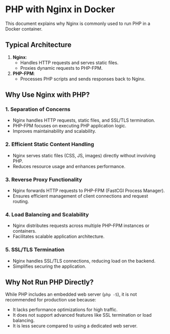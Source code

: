 # PHP with Nginx in Docker

This document explains why Nginx is commonly used to run PHP in a Docker container.

## Typical Architecture

1. **Nginx**:
   - Handles HTTP requests and serves static files.
   - Proxies dynamic requests to PHP-FPM.
2. **PHP-FPM**:
   - Processes PHP scripts and sends responses back to Nginx.

## Why Use Nginx with PHP?

### 1. **Separation of Concerns**
- Nginx handles HTTP requests, static files, and SSL/TLS termination.
- PHP-FPM focuses on executing PHP application logic.
- Improves maintainability and scalability.

### 2. **Efficient Static Content Handling**
- Nginx serves static files (CSS, JS, images) directly without involving PHP.
- Reduces resource usage and enhances performance.

### 3. **Reverse Proxy Functionality**
- Nginx forwards HTTP requests to PHP-FPM (FastCGI Process Manager).
- Ensures efficient management of client connections and request routing.

### 4. **Load Balancing and Scalability**
- Nginx distributes requests across multiple PHP-FPM instances or containers.
- Facilitates scalable application architecture.

### 5. **SSL/TLS Termination**
- Nginx handles SSL/TLS connections, reducing load on the backend.
- Simplifies securing the application.


## Why Not Run PHP Directly?

While PHP includes an embedded web server (`php -S`), it is not recommended for production use because:
- It lacks performance optimizations for high traffic.
- It does not support advanced features like SSL termination or load balancing.
- It is less secure compared to using a dedicated web server.
